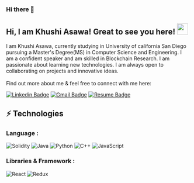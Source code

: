 ### Hi there 👋

## Hi, I am Khushi Asawa! Great to see you here! <img src="https://raw.githubusercontent.com/aemmadi/aemmadi/master/wave.gif" width="30px">

I am Khushi Asawa, currently studying in University of california San Diego pursuing a Master's Degree(MS) in Computer Science and Engineering. I am a confident speaker and am skilled in Blockchain Research. I am passionate about learning new technologies. I am always open to collaborating on projects and innovative ideas. <br></br>Find out more about me & feel free to connect with me here:

[![Linkedin Badge](https://img.shields.io/badge/-Khushi%20Asawa-blue?style=flat-square&logo=Linkedin&logoColor=white)](https://www.linkedin.com/in/khushi-asawa-300616187/)
[![Gmail Badge](https://img.shields.io/badge/-khushiasawa31@gmail.com-c14438?style=flat-square&logo=Gmail&logoColor=white)](mailto:khushiasawa31@gmail.com)
[![Resume Badge](https://img.shields.io/badge/Resume-Khushi%20Asawa-blue?labelColor=grey)](https://drive.google.com/file/d/1BIKe2AOtrjk_-2ASd1k4Pozg9eJ6qx91/view?usp=sharing)
<!-- [![Website Badge](https://img.shields.io/badge/-Portfolio-black?style=flat-square&logo=Wordpress&logoColor=white)](https://divyank00.github.io/)
 -->
## ⚡ Technologies

### Language :
![Solidity](https://img.shields.io/badge/Solidity-%23363636.svg?style=for-the-badge&logo=solidity&logoColor=white)
![Java](https://img.shields.io/badge/java-%23ED8B00.svg?style=for-the-badge&logo=java&logoColor=white)
![Python](https://img.shields.io/badge/python-3670A0?style=for-the-badge&logo=python&logoColor=ffdd54)
![C++](https://img.shields.io/badge/c++-%2300599C.svg?style=for-the-badge&logo=c%2B%2B&logoColor=white)
	![JavaScript](https://img.shields.io/badge/javascript-%23323330.svg?style=for-the-badge&logo=javascript&logoColor=%23F7DF1E)
 
### Libraries & Framework :

![React](https://img.shields.io/badge/react-%2320232a.svg?style=for-the-badge&logo=react&logoColor=%2361DAFB)
![Redux](https://img.shields.io/badge/redux-%23593d88.svg?style=for-the-badge&logo=redux&logoColor=white)


<!--
**Khushiasawa31/Khushiasawa31** is a ✨ _special_ ✨ repository because its `README.md` (this file) appears on your GitHub profile.

Here are some ideas to get you started:

- 🔭 I’m currently working on ...
- 🌱 I’m currently learning ...
- 👯 I’m looking to collaborate on ...
- 🤔 I’m looking for help with ...
- 💬 Ask me about ...
- 📫 How to reach me: ...
- 😄 Pronouns: ...
- ⚡ Fun fact: ...
-->
